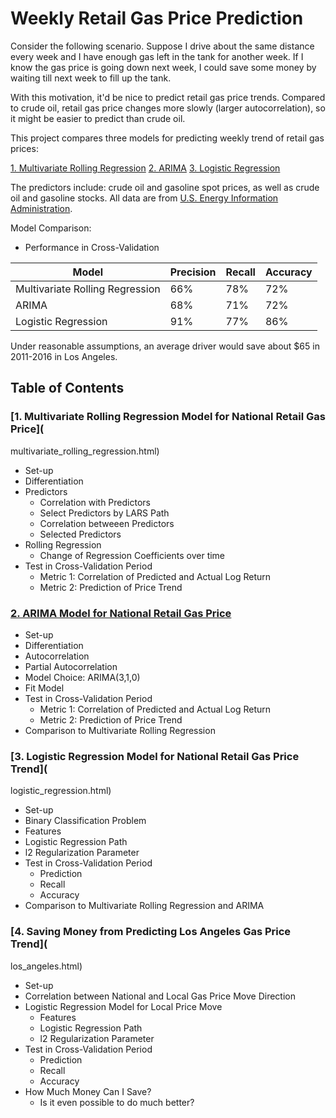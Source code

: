 # Weekly Retail Gas Price Prediction

Consider the following scenario. Suppose I drive about the same distance every
week and I have enough gas left in the tank for another week.
If I know the gas price is going down next week, I could save some money by
waiting till next week to fill up the tank.

With this motivation, it'd be nice to predict retail gas price trends. Compared
to crude oil, retail gas price changes more slowly (larger autocorrelation), so
it might be easier to predict than crude oil.

This project compares three models for predicting weekly trend of retail gas
prices:

[1. Multivariate Rolling Regression](multivariate_rolling_regression.html)
[2. ARIMA](ARIMA_model.html)
[3. Logistic Regression](logistic_regression.html)

The predictors include: crude oil and gasoline spot prices, as well as crude oil
and gasoline stocks.
All data are from [U.S. Energy Information
Administration](https://www.eia.gov).

Model Comparison:

* Performance in Cross-Validation 

| Model                            | Precision   | Recall     | Accuracy  |
| -------------                    | ----------- | ---------- | --------- |
| Multivariate Rolling Regression  | 66%         |   78%      | 72%       |
| ARIMA                            | 68%         |   71%      | 72%       |
| Logistic Regression              | 91%         |   77%      | 86%       |

Under reasonable assumptions, an average driver would save about \$65 in
2011-2016 in Los Angeles.

## Table of Contents
### [1. Multivariate Rolling Regression Model for National Retail Gas Price](
multivariate_rolling_regression.html)

* Set-up
* Differentiation
* Predictors
    * Correlation with Predictors
    * Select Predictors by LARS Path
    * Correlation betweeen Predictors
    * Selected Predictors
* Rolling Regression
    * Change of Regression Coefficients over time
* Test in Cross-Validation Period
  + Metric 1: Correlation of Predicted and Actual Log Return
  + Metric 2: Prediction of Price Trend 

### [2. ARIMA Model for National Retail Gas Price](ARIMA_model.html)

* Set-up
* Differentiation
* Autocorrelation
* Partial Autocorrelation
* Model Choice: ARIMA(3,1,0)
* Fit Model
* Test in Cross-Validation Period
  + Metric 1: Correlation of Predicted and Actual Log Return
  + Metric 2: Prediction of Price Trend 
* Comparison to Multivariate Rolling Regression

### [3. Logistic Regression Model for National Retail Gas Price Trend](
logistic_regression.html)

* Set-up
* Binary Classification Problem
* Features
* Logistic Regression Path
* l2 Regularization Parameter
* Test in Cross-Validation Period
  + Prediction
  + Recall
  + Accuracy
* Comparison to Multivariate Rolling Regression and ARIMA

### [4. Saving Money from Predicting Los Angeles Gas Price Trend](
los_angeles.html)

* Set-up
* Correlation between National and Local Gas Price Move Direction
* Logistic Regression Model for Local Price Move
  * Features
  * Logistic Regression Path
  * l2 Regularization Parameter
* Test in Cross-Validation Period
  + Prediction
  + Recall
  + Accuracy
* How Much Money Can I Save?
  + Is it even possible to do much better?
